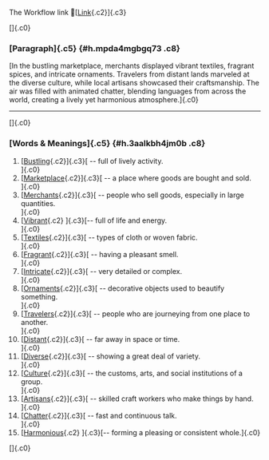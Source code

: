 The Workflow link
👏[[Link](https://www.google.com/url?q=http://www.google.com&sa=D&source=editors&ust=1761115470661037&usg=AOvVaw066bHMnqTV_srw4NsdHPJm){.c2}]{.c3}

[]{.c0}

### [Paragraph]{.c5} {#h.mpda4mgbgq73 .c8}

[In the bustling marketplace, merchants displayed vibrant textiles,
fragrant spices, and intricate ornaments. Travelers from distant lands
marveled at the diverse culture, while local artisans showcased their
craftsmanship. The air was filled with animated chatter, blending
languages from across the world, creating a lively yet harmonious
atmosphere.]{.c0}

------------------------------------------------------------------------

[]{.c0}

### [Words & Meanings]{.c5} {#h.3aalkbh4jm0b .c8}

1.  [[Bustling](https://www.google.com/url?q=http://www.google.com&sa=D&source=editors&ust=1761115470661623&usg=AOvVaw1Muwj8v_927OMmIYaO7jWu){.c2}]{.c3}[ --
    full of lively activity.\
    ]{.c0}
2.  [[Marketplace](https://www.google.com/url?q=http://www.google.com&sa=D&source=editors&ust=1761115470661741&usg=AOvVaw2GnWEzy853rjlD52GAA0RK){.c2}]{.c3}[ --
    a place where goods are bought and sold.\
    ]{.c0}
3.  [[Merchants](https://www.google.com/url?q=http://www.google.com&sa=D&source=editors&ust=1761115470661850&usg=AOvVaw2CbW1wE271GP0NkYdZac0c){.c2}]{.c3}[ --
    people who sell goods, especially in large quantities.\
    ]{.c0}
4.  [[Vibrant](https://www.google.com/url?q=http://www.google.com&sa=D&source=editors&ust=1761115470661971&usg=AOvVaw1NR6Nms_8M1Bj6LsgDrFjZ){.c2}
    ]{.c3}[-- full of life and energy.\
    ]{.c0}
5.  [[Textiles](https://www.google.com/url?q=http://www.google.com&sa=D&source=editors&ust=1761115470662091&usg=AOvVaw2Nmlv8uvgefPqRAnnNOI8y){.c2}]{.c3}[ --
    types of cloth or woven fabric.\
    ]{.c0}
6.  [[Fragrant](https://www.google.com/url?q=http://www.google.com&sa=D&source=editors&ust=1761115470662202&usg=AOvVaw2JX8zA2LcBs7cOCmYKcTAw){.c2}]{.c3}[ --
    having a pleasant smell.\
    ]{.c0}
7.  [[Intricate](https://www.google.com/url?q=http://www.google.com&sa=D&source=editors&ust=1761115470662297&usg=AOvVaw0HqPnIH-desFs-wIhrT2Ur){.c2}]{.c3}[ --
    very detailed or complex.\
    ]{.c0}
8.  [[Ornaments](https://www.google.com/url?q=http://www.google.com&sa=D&source=editors&ust=1761115470662387&usg=AOvVaw1bzp61xEFmcHvwQu5RsMVI){.c2}]{.c3}[ --
    decorative objects used to beautify something.\
    ]{.c0}
9.  [[Travelers](https://www.google.com/url?q=http://www.google.com&sa=D&source=editors&ust=1761115470662494&usg=AOvVaw1ZMTYtjX4FJHRjuZWQMR_B){.c2}]{.c3}[ --
    people who are journeying from one place to another.\
    ]{.c0}
10. [[Distant](https://www.google.com/url?q=http://www.google.com&sa=D&source=editors&ust=1761115470662607&usg=AOvVaw0LeNfyrs4DtUlehXsgEWUq){.c2}]{.c3}[ --
    far away in space or time.\
    ]{.c0}
11. [[Diverse](https://www.google.com/url?q=http://www.google.com&sa=D&source=editors&ust=1761115470662696&usg=AOvVaw38zz-AK8A3iCEbBpJlzhnS){.c2}]{.c3}[ --
    showing a great deal of variety.\
    ]{.c0}
12. [[Culture](https://www.google.com/url?q=http://www.google.com&sa=D&source=editors&ust=1761115470662790&usg=AOvVaw0e9wJUzMD_PM_0UTEGFTFC){.c2}]{.c3}[ --
    the customs, arts, and social institutions of a group.\
    ]{.c0}
13. [[Artisans](https://www.google.com/url?q=http://www.google.com&sa=D&source=editors&ust=1761115470662901&usg=AOvVaw3NjkDbqn4HZ3vXABuC_MCq){.c2}]{.c3}[ --
    skilled craft workers who make things by hand.\
    ]{.c0}
14. [[Chatter](https://www.google.com/url?q=http://www.google.com&sa=D&source=editors&ust=1761115470663021&usg=AOvVaw0v-MgjUBEksxxema0zY4Uw){.c2}]{.c3}[ --
    fast and continuous talk.\
    ]{.c0}
15. [[Harmonious](https://www.google.com/url?q=http://www.google.com&sa=D&source=editors&ust=1761115470663112&usg=AOvVaw3iHHHgjFOJrZ726pGGNDCQ){.c2}
    ]{.c3}[-- forming a pleasing or consistent whole.]{.c0}

[]{.c0}
